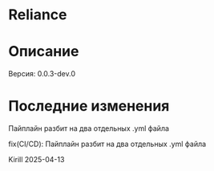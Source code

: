 # Reliance

# Описание

Версия: 0.0.3-dev.0

# Последние изменения
Пайплайн разбит на два отдельных .yml файла

fix(CI/CD): Пайплайн разбит на два отдельных .yml файла

Kirill
2025-04-13
